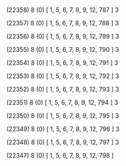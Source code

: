(22358) 8 (0) [ 1, 5, 6, 7, 8, 9, 12, 787 ] 3 


(22357) 8 (0) [ 1, 5, 6, 7, 8, 9, 12, 788 ] 3 


(22356) 8 (0) [ 1, 5, 6, 7, 8, 9, 12, 789 ] 3 


(22355) 8 (0) [ 1, 5, 6, 7, 8, 9, 12, 790 ] 3 


(22354) 8 (0) [ 1, 5, 6, 7, 8, 9, 12, 791 ] 3 


(22353) 8 (0) [ 1, 5, 6, 7, 8, 9, 12, 792 ] 3 


(22352) 8 (0) [ 1, 5, 6, 7, 8, 9, 12, 793 ] 3 


(22351) 8 (0) [ 1, 5, 6, 7, 8, 9, 12, 794 ] 3 


(22350) 8 (0) [ 1, 5, 6, 7, 8, 9, 12, 795 ] 3 


(22349) 8 (0) [ 1, 5, 6, 7, 8, 9, 12, 796 ] 3 


(22348) 8 (0) [ 1, 5, 6, 7, 8, 9, 12, 797 ] 3 


(22347) 8 (0) [ 1, 5, 6, 7, 8, 9, 12, 798 ]  

